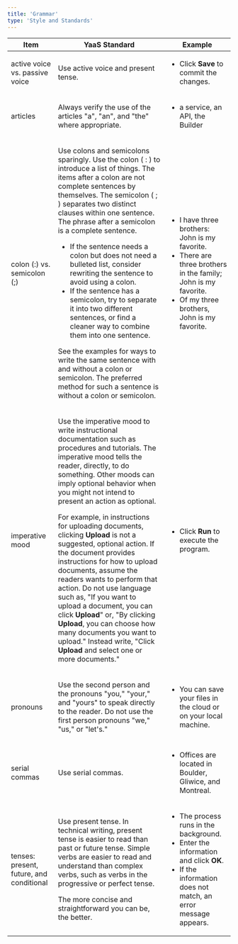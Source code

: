 ```yaml
---
title: 'Grammar'
type: 'Style and Standards'
---
```

 

<table class="table table-striped table-glossary techne-table">
<thead>

  <tr>
   <th>
   Item
   </th>
   <th>
  YaaS Standard
   </th>
   <th>
   Example
   </th>
  </tr>
</thead>

 <tr>
   <td>
   <p>active voice vs. passive voice</p>
   </td>
   <td>
   <p>Use active voice and present tense.</p>
   </td>
    <td>
    <ul>
    	<li>
    	 Click <b>Save</b> to commit the changes.
    	</li>
    </ul>
   </td>
  </tr>

<tr>
  <td>
  <p>articles</p>
  </td>
  <td>
  <p>Always verify the use of the articles &quot;a&quot;, &quot;an&quot;, and &quot;the&quot; where appropriate.</p>
  </td>
	<td>
	    <ul>
    	<li>
    	 a service, an API, the Builder
    	</li>
    </ul>
   </td>
 </tr>

  <tr>
  <td>
  <p>colon (:) vs. semicolon (;)</p>
  </td>
  <td>
<p>Use colons and semicolons sparingly. Use the colon ( : ) to introduce a list of things. The items after a colon are not complete sentences by themselves. The semicolon ( ; ) separates two distinct clauses within one sentence. The phrase after a semicolon is a complete sentence.</p>
			<ul>
				<li>If the sentence needs a colon but does not need a bulleted list, consider rewriting the sentence to avoid using a colon. </li>
				<li>If the sentence has a semicolon, try to separate it into two different sentences, or find a cleaner way to combine them into one sentence.</li>
			</ul>
			<p>See the examples for ways to write the same sentence with and without a colon or semicolon. The preferred method for such a sentence is without a colon or semicolon.</p>

  </td>
  <td>
 	<ul>
 		<li>I have three brothers: John is my favorite.</li>
 		<li>There are three brothers in the family; John is my favorite.</li>
 		<li>Of my three brothers, John is my favorite.</li>
  	</ul>
   </td>
 </tr>

 <tr>
  <td>
  <p>imperative mood</p>
  </td>
  <td>
  <p>Use the imperative mood to write instructional documentation such as procedures and tutorials. The imperative mood tells the reader, directly, to do something. Other moods can imply optional behavior when you might not intend to present an action as optional. </p>
  <p>For example, in instructions for uploading documents, clicking <b>Upload</b> is not a suggested, optional action. If the document provides instructions for how to upload documents, assume the readers wants to perform that action. Do not use language such as, "If you want to upload a document, you can click <b>Upload</b>" or, "By clicking <b>Upload</b>, you can choose how many documents you want to upload." Instead write, "Click <b>Upload</b> and select one or more documents."</p>
  </td>
    <td>
    <ul>
    	<li>
     Click <b>Run</b> to execute the program.
    	</li>
    </ul>
   </td>
</tr>

 <tr>
  <td>
  <p>pronouns</p>
  </td>
  <td>
  <p>Use the second person and the pronouns "you," "your," and "yours" to speak directly to the reader. Do not use the first person pronouns "we," "us," or "let's."</p>
  </td>
    <td>
    <ul>
    	<li>
     You can save your files in the cloud or on your local machine.
    	</li>
    </ul>
   </td>
</tr>


 <tr>
  <td>
  <p>serial commas</p>
  </td>
  <td>
  <p>Use serial commas.</p>
  </td>
    <td>
    <ul>
    	<li>
     Offices are located in Boulder, Gliwice, and Montreal.
    	</li>
    </ul>
   </td>
</tr>


 <tr>
  <td>
  <p>tenses: present, future, and conditional</p>
  </td>
  <td>
  <p>Use present tense. In technical writing, present tense is easier to read than past or future tense. Simple verbs are easier to read and understand than complex verbs, such as verbs in the progressive or perfect tense.</p>
  <p>The more concise and straightforward you can be, the better.</p>
  </td>
	<td>
	<ul>
  		<li>The process runs in the background.</li>
		<li>Enter the information and click <b>OK</b>.</li>
		<li>If the information does not match, an error message appears.</li>
	</ul>
	</td>
</tr>

</table>
